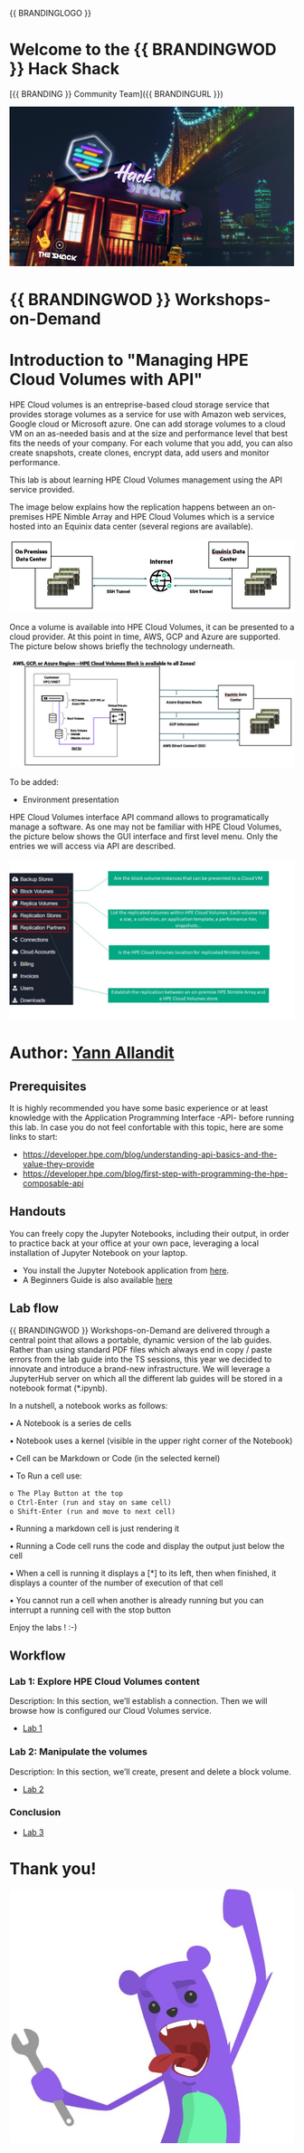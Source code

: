 {{ BRANDINGLOGO }}

# Welcome to the {{ BRANDINGWOD }} Hack Shack
[{{ BRANDING }} Community Team]({{ BRANDINGURL }})

<p align="center">
  <img src="Pictures/hackshackdisco.png">
  
</p>

# {{ BRANDINGWOD }} Workshops-on-Demand

# Introduction to "Managing HPE Cloud Volumes with API"
HPE Cloud volumes is an entreprise-based cloud storage service that provides storage volumes as a service for use with Amazon web services, Google cloud or Microsoft azure.
One can add storage volumes to a cloud VM on an as-needed basis and at the size and performance level that best fits the needs of your company. For each volume that you add, you can also create snapshots, create clones, encrypt data, add users and monitor performance.

This lab is about learning HPE Cloud Volumes management using the API service provided.

The image below explains how the replication happens between an on-premises HPE Nimble Array and HPE Cloud Volumes which is a service hosted into an Equinix data center (several regions are available).
<p align="center">
  <img src="Pictures/CV_Replication.jpg">
  
</p>

Once a volume is available into HPE Cloud Volumes, it can be presented to a cloud provider. At this point in time, AWS, GCP and Azure are supported. The picture below shows briefly the technology underneath.

<p align="center">
  <img src="Pictures/CV_Architecture_AtGlance.jpg">
  
</p>

To be added:
- Environment presentation

HPE Cloud Volumes interface
API command allows to programatically manage a software. As one may not be familiar with HPE Cloud Volumes, the picture below shows the GUI interface and first level menu.
Only the entries we will access via API are described.

<p align="center">
  <img src="Pictures/CV_GUI.jpg">
  
</p>


# Author: [Yann Allandit](mailto:yann.allandit@hpe.com)


## Prerequisites
It is highly recommended you have some basic experience or at least knowledge with the Application Programming Interface -API- before running this lab.
In case you do not feel confortable with this topic, here are some links to start:
* https://developer.hpe.com/blog/understanding-api-basics-and-the-value-they-provide
* https://developer.hpe.com/blog/first-step-with-programming-the-hpe-composable-api


## Handouts
You can freely copy the Jupyter Notebooks, including their output, in order to practice back at your office at your own pace, leveraging a local installation of Jupyter Notebook on your laptop.
- You install the Jupyter Notebook application from [here](https://jupyter.org/install). 
- A Beginners Guide is also available [here](https://jupyter-notebook-beginner-guide.readthedocs.io/en/latest/what_is_jupyter.html)


## Lab flow
{{ BRANDINGWOD }} Workshops-on-Demand are delivered through a central point that allows a portable, dynamic version of the lab guides. Rather than using standard PDF files which always end in copy / paste errors from the lab guide into the TS sessions, this year we decided to innovate and introduce a brand-new infrastructure. We will leverage a JupyterHub server on which all the different lab guides will be stored in a notebook format (*.ipynb).

In a nutshell, a notebook works as follows:

• A Notebook is a series de cells

• Notebook uses a kernel (visible in the upper right corner of the Notebook)

• Cell can be Markdown or Code (in the selected kernel)

• To Run a cell use:

    o The Play Button at the top
    o Ctrl-Enter (run and stay on same cell)
    o Shift-Enter (run and move to next cell)
    
• Running a markdown cell is just rendering it

• Running a Code cell runs the code and display the output just below the cell

• When a cell is running it displays a [*] to its left, then when finished, it displays a counter of the number of execution of that cell

• You cannot run a cell when another is already running but you can interrupt a running cell with the stop button


Enjoy the labs ! :-)


## Workflow

### Lab 1: Explore HPE Cloud Volumes content
Description: In this section, we’ll establish a connection. Then we will browse how is configured our Cloud Volumes service.
* [Lab 1](1-WKSHP-Cloud-Vol-Explore.ipynb)

### Lab 2: Manipulate the volumes
Description: In this section, we’ll create, present and delete a block volume.
* [Lab 2](2-WKSHP-Cloud-Vol-Manipulate.ipynb)

### Conclusion
* [Lab 3](3-WKSHP-Cloud-Vol-Conclusion.ipynb)

# Thank you!
![grommet.JPG](Pictures/grommet.JPG)
